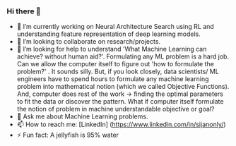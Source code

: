 ### Hi there 👋

- 🔭 I’m currently working on Neural Architecture Search using RL and understanding feature representation of deep learning models.
- 👯 I’m looking to collaborate on research/projects.
- 🤔 I’m looking for help to understand 'What Machine Learning can achieve? without human aid?'. 
Formulating any ML problem is a hard job. Can we allow the computer itself to figure out 'how to formulate the problem?' . It sounds silly. But, if you look closely, data scientists/ ML engineers have to spend hours to formulate any machine learning problem into mathematical notion (which we called Objective Functions). And, computer does rest of the work -> finding the optimal parameters to fit the data or discover the pattern. What if computer itself formulate the notion of problem in machine understandable objective or goal?
- 💬 Ask me about Machine Learning problems.
- 📫 How to reach me: [LinkedIn] (https://www.linkedin.com/in/sijanonly/)
- ⚡ Fun fact: A jellyfish is 95% water

